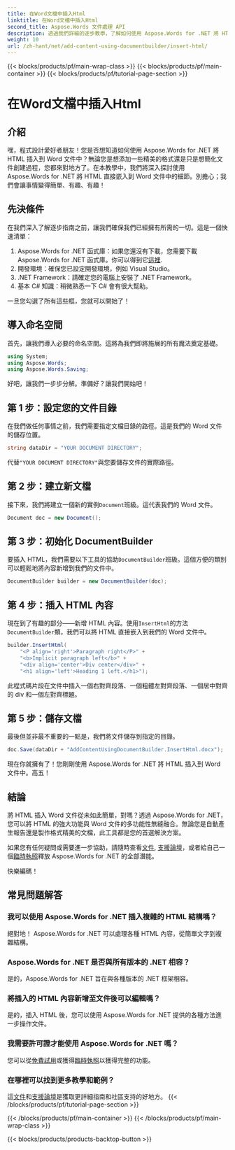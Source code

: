 ```yaml
---
title: 在Word文檔中插入Html
linktitle: 在Word文檔中插入Html
second_title: Aspose.Words 文件處理 API
description: 透過我們詳細的逐步教學，了解如何使用 Aspose.Words for .NET 將 HTML 無縫插入到 Word 文件中。非常適合開發人員。
weight: 10
url: /zh-hant/net/add-content-using-documentbuilder/insert-html/
---
```


{{< blocks/products/pf/main-wrap-class >}}
{{< blocks/products/pf/main-container >}}
{{< blocks/products/pf/tutorial-page-section >}}

# 在Word文檔中插入Html

## 介紹

嘿，程式設計愛好者朋友！您是否想知道如何使用 Aspose.Words for .NET 將 HTML 插入到 Word 文件中？無論您是想添加一些精美的格式還是只是想簡化文件創建過程，您都來對地方了。在本教學中，我們將深入探討使用 Aspose.Words for .NET 將 HTML 直接嵌入到 Word 文件中的細節。別擔心；我們會讓事情變得簡單、有趣、有趣！

## 先決條件

在我們深入了解逐步指南之前，讓我們確保我們已經擁有所需的一切。這是一個快速清單：

1.  Aspose.Words for .NET 函式庫：如果您還沒有下載，您需要下載 Aspose.Words for .NET 函式庫。你可以得到它[這裡](https://releases.aspose.com/words/net/).
2. 開發環境：確保您已設定開發環境，例如 Visual Studio。
3. .NET Framework：請確定您的電腦上安裝了 .NET Framework。
4. 基本 C# 知識：稍微熟悉一下 C# 會有很大幫助。

一旦您勾選了所有這些框，您就可以開始了！

## 導入命名空間

首先，讓我們導入必要的命名空間。這將為我們即將施展的所有魔法奠定基礎。

```csharp
using System;
using Aspose.Words;
using Aspose.Words.Saving;
```

好吧，讓我們一步步分解。準備好？讓我們開始吧！

## 第 1 步：設定您的文件目錄

在我們做任何事情之前，我們需要指定文檔目錄的路徑。這是我們的 Word 文件的儲存位置。

```csharp
string dataDir = "YOUR DOCUMENT DIRECTORY";
```

代替`"YOUR DOCUMENT DIRECTORY"`與您要儲存文件的實際路徑。

## 第 2 步：建立新文檔

接下來，我們將建立一個新的實例`Document`班級。這代表我們的 Word 文件。

```csharp
Document doc = new Document();
```

## 第 3 步：初始化 DocumentBuilder

要插入 HTML，我們需要以下工具的協助`DocumentBuilder`班級。這個方便的類別可以輕鬆地將內容新增到我們的文件中。

```csharp
DocumentBuilder builder = new DocumentBuilder(doc);
```

## 第 4 步：插入 HTML 內容

現在到了有趣的部分——新增 HTML 內容。使用`InsertHtml`的方法`DocumentBuilder`類，我們可以將 HTML 直接嵌入到我們的 Word 文件中。

```csharp
builder.InsertHtml(
    "<P align='right'>Paragraph right</P>" +
    "<b>Implicit paragraph left</b>" +
    "<div align='center'>Div center</div>" +
    "<h1 align='left'>Heading 1 left.</h1>");
```

此程式碼片段在文件中插入一個右對齊段落、一個粗體左對齊段落、一個居中對齊的 div 和一個左對齊標題。

## 第 5 步：儲存文檔

最後但並非最不重要的一點是，我們將文件儲存到指定的目錄。

```csharp
doc.Save(dataDir + "AddContentUsingDocumentBuilder.InsertHtml.docx");
```

現在你就擁有了！您剛剛使用 Aspose.Words for .NET 將 HTML 插入到 Word 文件中。高五！

## 結論

將 HTML 插入 Word 文件從未如此簡單，對嗎？透過 Aspose.Words for .NET，您可以將 HTML 的強大功能與 Word 文件的多功能性無縫融合。無論您是自動產生報告還是製作格式精美的文檔，此工具都是您的首選解決方案。

如果您有任何疑問或需要進一步協助，請隨時查看[文件](https://reference.aspose.com/words/net/), [支援論壇](https://forum.aspose.com/c/words/8)，或者給自己一個[臨時執照](https://purchase.aspose.com/temporary-license/)釋放 Aspose.Words for .NET 的全部潛能。

快樂編碼！

## 常見問題解答

### 我可以使用 Aspose.Words for .NET 插入複雜的 HTML 結構嗎？  
絕對地！ Aspose.Words for .NET 可以處理各種 HTML 內容，從簡單文字到複雜結構。

### Aspose.Words for .NET 是否與所有版本的 .NET 相容？  
是的，Aspose.Words for .NET 旨在與各種版本的 .NET 框架相容。

### 將插入的 HTML 內容新增至文件後可以編輯嗎？  
是的，插入 HTML 後，您可以使用 Aspose.Words for .NET 提供的各種方法進一步操作文件。

### 我需要許可證才能使用 Aspose.Words for .NET 嗎？  
您可以從[免費試用](https://releases.aspose.com/)或獲得[臨時執照](https://purchase.aspose.com/temporary-license/)以獲得完整的功能。

### 在哪裡可以找到更多教學和範例？  
這[文件](https://reference.aspose.com/words/net/)和[支援論壇](https://forum.aspose.com/c/words/8)是獲取更詳細指南和社區支持的好地方。
{{< /blocks/products/pf/tutorial-page-section >}}

{{< /blocks/products/pf/main-container >}}
{{< /blocks/products/pf/main-wrap-class >}}

{{< blocks/products/products-backtop-button >}}
